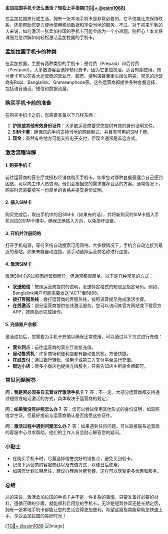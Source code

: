 **孟加拉国手机卡怎么激活？轻松上手指南[[TG💪+ @esim1088](https://t.me/s/esim1088)]**

在孟加拉国旅行或生活，拥有一张本地手机卡是非常必要的。它不仅能让您保持联系，还能帮助您更方便地使用移动数据和享受当地的服务。不过，对于初来乍到的人来说，如何激活一张孟加拉国的手机卡可能会成为一个小难题。别担心！本文将详细为您讲解如何轻松激活孟加拉国的手机卡。

### 孟加拉国手机卡的种类

在孟加拉国，主要有两种类型的手机卡：预付费（Prepaid）和后付费（Postpaid）。大多数游客会选择预付费卡，因为它更加灵活，适合短期使用。预付费卡可以在各大运营商的营业厅、超市、便利店甚至街头摊位购买。常见的运营商有Robi、Banglalink、Grameenphone等。这些运营商都提供多种套餐选择，包括语音通话、短信和数据流量。

### 购买手机卡前的准备

在购买手机卡之前，您需要准备以下几样东西：

1. **护照或其他有效身份证件**：大多数运营商要求您提供有效的身份证明文件。
2. **SIM卡槽**：确保您的手机支持当地的网络制式，并且有可用的SIM卡槽。
3. **现金**：虽然有些地方可能支持电子支付，但现金通常是首选方式。

### 激活流程详解

#### 1. 购买手机卡

前往运营商的营业厅或授权经销商购买手机卡。如果您对哪种套餐最适合自己感到困惑，可以向工作人员咨询。他们会根据您的需求推荐合适的方案。通常情况下，购买时您需要填写一份简单的表格并提交身份证明。

#### 2. 插入SIM卡

购买完成后，取出手机中的旧SIM卡（如果有的话），并将新购买的SIM卡插入手机对应的SIM卡槽中。确保正确插入方向，以免损坏设备。

#### 3. 开机并注册网络

打开手机电源，等待系统自动搜索可用网络。大多数情况下，手机会自动连接到最近的基站。如果未能自动连接，请手动选择运营商名称进行连接。

#### 4. 激活SIM卡

激活SIM卡的过程因运营商而异，但通常都很简单。以下是几种常见的方式：

- **发送短信**：按照运营商提供的说明，发送特定格式的短信至指定号码。例如，Banglalink用户可能需要发送“ACT”至8888。
- **拨打客服热线**：拨打运营商的客服热线，按照语音提示完成激活步骤。
- **在线激活**：部分运营商提供在线激活服务，您可以访问其官方网站或下载官方APP，按照指示完成操作。

#### 5. 充值账户余额

激活成功后，您需要为手机卡充值以确保正常使用。可以通过以下方式进行充值：

- **营业网点**：前往运营商的营业厅直接充值。
- **自动售货机**：许多商场和便利店都有自动售货机，方便快捷。
- **在线支付**：通过银行转账、信用卡或第三方支付平台进行充值。
- **街边小店**：很多小商店也提供充值服务，只需告知店主所需金额即可。

### 常见问题解答

**问：我是否必须亲自去营业厅激活手机卡？**
答：不一定。大部分运营商都支持通过短信或电话激活的方式，具体取决于运营商的规定。

**问：如果我没有护照怎么办？**
答：您可以尝试使用其他形式的身份证明，如驾照或学生证。但最好提前与运营商确认是否接受这些证件。

**问：激活过程中遇到问题怎么办？**
答：如果遇到任何问题，可以直接联系运营商的客服中心寻求帮助。他们的工作人员会耐心解答您的疑问。

### 小贴士

- 在购买手机卡时，尽量选择信誉良好的销售点，避免买到假卡。
- 记录下运营商的客服热线以及充值方式，以便日后使用。
- 如果您计划长期居住，建议办理后付费套餐，这样可以享受更多优惠和服务。

### 总结

总的来说，激活孟加拉国的手机卡并不是一件复杂的事情。只要准备好必要的材料，遵循正确的步骤，就能顺利启用您的手机卡。无论是短暂停留还是长期定居，拥有一张本地手机卡都能让您的生活变得更加便利。希望这篇指南能帮助您快速上手，享受孟加拉国的美好时光！

[[TG💪+ @esim1088](https://t.me/s/esim1088) ![Image](https://i.postimg.cc/4NQfJmqS/Snipaste-2025-05-13-00-14-12.png)]